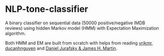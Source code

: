# NLP-tone-classifier
A binary classifier on sequential data (50000 positive/negative IMDB reviews) using hidden Markov model (HMM) with Expectation Maximization algorithm.

Both HMM and EM are built from scratch with helps from reading [vrjkmr](https://github.com/vrjkmr/hmm/blob/master/hmm.py), [ducanhnguyen](https://github.com/ducanhnguyen/hidden-markov-model/blob/master/src/hmmd.py) and [Daniel Jurafsky & James H. Martin](https://web.stanford.edu/~jurafsky/slp3/A.pdf).

